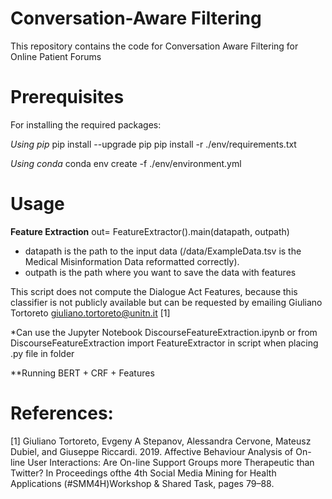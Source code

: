# Conversation-Aware Filtering
This repository contains the code for Conversation Aware Filtering for Online Patient Forums

# Prerequisites 
For installing the required packages:

*Using pip* pip install --upgrade pip pip install -r ./env/requirements.txt

*Using conda* conda env create -f ./env/environment.yml

# Usage 

**Feature Extraction** 
out= FeatureExtractor().main(datapath, outpath)

* datapath is the path to the input data (/data/ExampleData.tsv is the Medical Misinformation Data reformatted correctly).
* outpath is the path where you want to save the data with features

This script does not compute the Dialogue Act Features, because this classifier is not publicly available but can be requested by emailing Giuliano Tortoreto giuliano.tortoreto@unitn.it [1]

*Can use the Jupyter Notebook DiscourseFeatureExtraction.ipynb or from DiscourseFeatureExtraction import FeatureExtractor in script when placing .py file in folder

**Running BERT + CRF + Features 





# References: 
[1] Giuliano Tortoreto, Evgeny A Stepanov, Alessandra Cervone, Mateusz Dubiel, and Giuseppe Riccardi. 2019.
Affective Behaviour Analysis of On-line User Interactions: Are On-line Support Groups more Therapeutic than
Twitter? In Proceedings ofthe 4th Social Media Mining for Health Applications (#SMM4H)Workshop & Shared
Task, pages 79–88.
